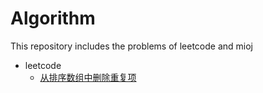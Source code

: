 # Algorithm
This repository includes the problems of leetcode and mioj
- leetcode
  - [从排序数组中删除重复项](./leetcode/从排序数组中删除重复项.md)
